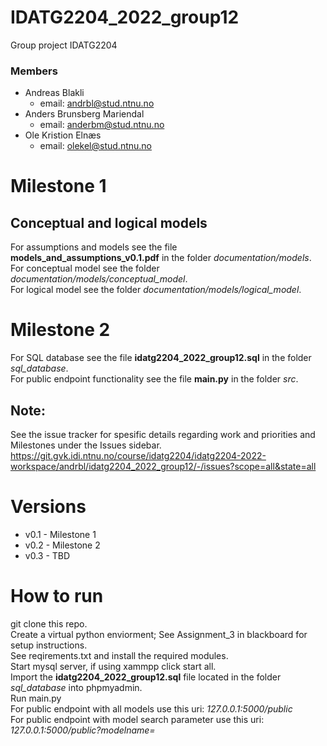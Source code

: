 # IDATG2204_2022_group12

Group project IDATG2204

### Members
- Andreas Blakli
    - email: andrbl@stud.ntnu.no
- Anders Brunsberg Mariendal
    - email: anderbm@stud.ntnu.no
- Ole Kristion Elnæs
    - email: olekel@stud.ntnu.no

# Milestone 1
## Conceptual and logical models
For assumptions and models see the file **models_and_assumptions_v0.1.pdf** in the folder *documentation/models*.  
For conceptual model see the folder *documentation/models/conceptual_model*.  
For logical model see the folder *documentation/models/logical_model*.  

# Milestone 2
For SQL database see the file **idatg2204_2022_group12.sql** in the folder *sql_database*.  
For public endpoint functionality see the file **main.py** in the folder *src*.  

## Note:
See the issue tracker for spesific details regarding work and priorities and Milestones under the Issues sidebar.  
https://git.gvk.idi.ntnu.no/course/idatg2204/idatg2204-2022-workspace/andrbl/idatg2204_2022_group12/-/issues?scope=all&state=all

# Versions
- v0.1 - Milestone 1
- v0.2 - Milestone 2
- v0.3 - TBD

# How to run
git clone this repo.  
Create a virtual python enviorment; See Assignment_3 in blackboard for setup instructions.  
See reqirements.txt and install the required modules.  
Start mysql server, if using xammpp click start all.  
Import the **idatg2204_2022_group12.sql** file located in the folder *sql_database* into phpmyadmin.  
Run main.py  
For public endpoint with all models use this uri: *127.0.0.1:5000/public*  
For public endpoint with model search parameter use this uri: *127.0.0.1:5000/public?modelname=*  
